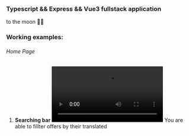 ### Typescript && Express && Vue3 fullstack application

to the moon 🚀🚀

### Working examples:

###### Home Page

1. **Searching bar**
   ![Searching bar working method gif](https://i.imgur.com/GOs3Nxo.mp4)
   You are able to fillter offers by their translated
